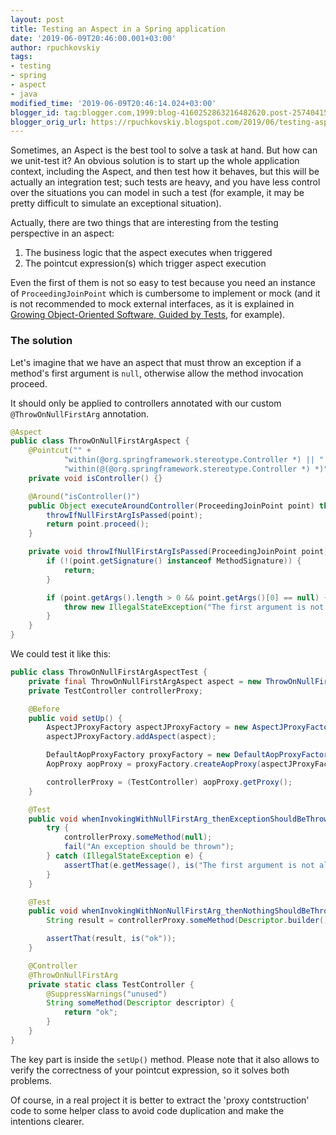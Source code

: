 ```yaml
---
layout: post
title: Testing an Aspect in a Spring application
date: '2019-06-09T20:46:00.001+03:00'
author: rpuchkovskiy
tags:
- testing
- spring
- aspect
- java
modified_time: '2019-06-09T20:46:14.024+03:00'
blogger_id: tag:blogger.com,1999:blog-4160252863216482620.post-2574041500572598954
blogger_orig_url: https://rpuchkovskiy.blogspot.com/2019/06/testing-aspect-in-spring-application.html
---
```


Sometimes, an Aspect is the best tool to solve a task at hand. But how can we unit-test it? An obvious solution
is to start up the whole application context, including the Aspect, and then test how it behaves, but this will
be actually an integration test; such tests are heavy, and you have less control over the situations you can
model in such a test (for example, it may be pretty difficult to simulate an exceptional situation).

Actually, there are two things that are interesting from the testing perspective in an aspect:

1. The business logic that the aspect executes when triggered
1. The pointcut expression(s) which trigger aspect execution

Even the first of them is not so easy to test because you need an instance of
`ProceedingJoinPoint` which is cumbersome to implement or mock (and it is not recommended to mock external
interfaces, as it is explained in
[Growing Object-Oriented Software, Guided by Tests](http://www.informit.com/store/growing-object-oriented-software-guided-by-tests-9780321503626),
for example).

### The solution

Let's imagine that we have an aspect that must throw an exception if a method's first argument is
`null`, otherwise allow the method invocation proceed.

It should only be applied to controllers annotated with our custom
`@ThrowOnNullFirstArg` annotation.

```java
@Aspect
public class ThrowOnNullFirstArgAspect {
    @Pointcut("" +
            "within(@org.springframework.stereotype.Controller *) || " +
            "within(@(@org.springframework.stereotype.Controller *) *)")
    private void isController() {}

    @Around("isController()")
    public Object executeAroundController(ProceedingJoinPoint point) throws Throwable {
        throwIfNullFirstArgIsPassed(point);
        return point.proceed();
    }

    private void throwIfNullFirstArgIsPassed(ProceedingJoinPoint point) {
        if (!(point.getSignature() instanceof MethodSignature)) {
            return;
        }

        if (point.getArgs().length > 0 && point.getArgs()[0] == null) {
            throw new IllegalStateException("The first argument is not allowed to be null");
        }
    }
}
```

We could test it like this:

```java
public class ThrowOnNullFirstArgAspectTest {
    private final ThrowOnNullFirstArgAspect aspect = new ThrowOnNullFirstArgAspect();
    private TestController controllerProxy;

    @Before
    public void setUp() {
        AspectJProxyFactory aspectJProxyFactory = new AspectJProxyFactory(new TestController());
        aspectJProxyFactory.addAspect(aspect);

        DefaultAopProxyFactory proxyFactory = new DefaultAopProxyFactory();
        AopProxy aopProxy = proxyFactory.createAopProxy(aspectJProxyFactory);

        controllerProxy = (TestController) aopProxy.getProxy();
    }

    @Test
    public void whenInvokingWithNullFirstArg_thenExceptionShouldBeThrown() {
        try {
            controllerProxy.someMethod(null);
            fail("An exception should be thrown");
        } catch (IllegalStateException e) {
            assertThat(e.getMessage(), is("The first argument is not allowed to be null"));
        }
    }

    @Test
    public void whenInvokingWithNonNullFirstArg_thenNothingShouldBeThrown() {
        String result = controllerProxy.someMethod(Descriptor.builder().externalId("id").build());

        assertThat(result, is("ok"));
    }

    @Controller
    @ThrowOnNullFirstArg
    private static class TestController {
        @SuppressWarnings("unused")
        String someMethod(Descriptor descriptor) {
            return "ok";
        }
    }
}
```

The key part is inside the `setUp()` method. Please note that it also allows to verify the correctness of
your pointcut expression, so it solves both problems.

Of course, in a real project it is better to extract the 'proxy contstruction' code to some helper class
to avoid code duplication and make the intentions clearer.
